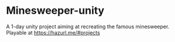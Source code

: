 # Minesweeper-unity
A 1-day unity project aiming at recreating the famous minesweeper. Playable at https://hazurl.me/#projects
